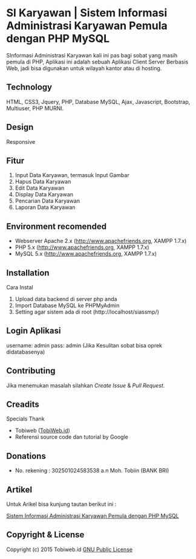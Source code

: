 SI Karyawan | Sistem Informasi Administrasi Karyawan Pemula dengan PHP MySQL
=========
SInformasi Administrasi Karyawan kali ini pas bagi sobat yang masih pemula di PHP, Aplikasi ini adalah sebuah Aplikasi Client Server Berbasis Web, jadi bisa digunakan untuk wilayah kantor atau di hosting.

Technology
-------
HTML, CSS3, Jquery, PHP, Database MySQL, Ajax, Javascript, Bootstrap, Multiuser, PHP MURNI.

Design
---------
Responsive

Fitur
---------
1. Input Data Karyawan, termasuk Input Gambar
2. Hapus Data Karyawan
3. Edit Data Karyawan
4. Display Data Karyawan
5. Pencarian Data Karyawan
6. Laporan Data Karyawan

Environment recomended
------------

- Webserver Apache 2.x (http://www.apachefriends.org, XAMPP 1.7.x) 
- PHP 5.x (http://www.apachefriends.org, XAMPP 1.7.x)
- MySQL 5.x (http://www.apachefriends.org, XAMPP 1.7.x)

Installation
------------
Cara Instal
1. Upload data backend di server php anda 
2. Import Database MySQL ke PHPMyAdmin
3. Setting agar sistem ada di root (http://localhost/siassmp/) 

Login Aplikasi
------------
username: admin 
pass: admin
(Jika Kesulitan sobat bisa oprek didatabasenya)

Contributing
------------
Jika menemukan masalah silahkan *Create Issue* & *Pull Request*.

Creadits
--------
Specials Thank

* Tobiweb ([TobiWeb.id](http://tobiweb.id))
* Referensi source code dan tutorial by Google

Donations
---------
*  No. rekening : 302501024583538  a.n Moh. Tobiin (BANK BRI)

Artikel
--------
Untuk Arikel bisa kunjung tautan berikut ini :

[Sistem Informasi Administrasi Karyawan Pemula dengan PHP MySQL](http://www.tobiweb.id/2016/01/sistem-informasi-administrasi-karyawan_21.html)

Copyright & License
-------
Copyright (c) 2015 Tobiweb.id
[GNU Public License](http://www.gnu.org/licenses/gpl-3.0.html)